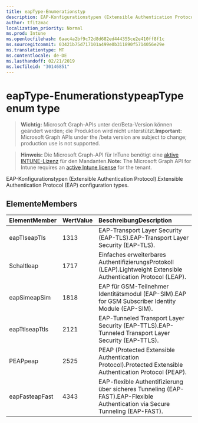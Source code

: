 ```yaml
---
title: eapType-Enumerationstyp
description: EAP-Konfigurationstypen (Extensible Authentication Protocol).
author: tfitzmac
localization_priority: Normal
ms.prod: Intune
ms.openlocfilehash: 6aac4a2bf9c72d8d682ed444355ce2e410ff8f1c
ms.sourcegitcommit: 03421b75d717101a499e0b311890f5714056e29e
ms.translationtype: MT
ms.contentlocale: de-DE
ms.lasthandoff: 02/21/2019
ms.locfileid: "30146851"
---
```

# <a name="eaptype-enum-type"></a><span data-ttu-id="4bbb8-103">eapType-Enumerationstyp</span><span class="sxs-lookup"><span data-stu-id="4bbb8-103">eapType enum type</span></span>

> <span data-ttu-id="4bbb8-104">**Wichtig:** Microsoft Graph-APIs unter der/Beta-Version können geändert werden; die Produktion wird nicht unterstützt.</span><span class="sxs-lookup"><span data-stu-id="4bbb8-104">**Important:** Microsoft Graph APIs under the /beta version are subject to change; production use is not supported.</span></span>

> <span data-ttu-id="4bbb8-105">**Hinweis:** Die Microsoft Graph-API für InTune benötigt eine [aktive INTUNE-Lizenz](https://go.microsoft.com/fwlink/?linkid=839381) für den Mandanten.</span><span class="sxs-lookup"><span data-stu-id="4bbb8-105">**Note:** The Microsoft Graph API for Intune requires an [active Intune license](https://go.microsoft.com/fwlink/?linkid=839381) for the tenant.</span></span>

<span data-ttu-id="4bbb8-106">EAP-Konfigurationstypen (Extensible Authentication Protocol).</span><span class="sxs-lookup"><span data-stu-id="4bbb8-106">Extensible Authentication Protocol (EAP) configuration types.</span></span>

## <a name="members"></a><span data-ttu-id="4bbb8-107">Elemente</span><span class="sxs-lookup"><span data-stu-id="4bbb8-107">Members</span></span>
|<span data-ttu-id="4bbb8-108">Element</span><span class="sxs-lookup"><span data-stu-id="4bbb8-108">Member</span></span>|<span data-ttu-id="4bbb8-109">Wert</span><span class="sxs-lookup"><span data-stu-id="4bbb8-109">Value</span></span>|<span data-ttu-id="4bbb8-110">Beschreibung</span><span class="sxs-lookup"><span data-stu-id="4bbb8-110">Description</span></span>|
|:---|:---|:---|
|<span data-ttu-id="4bbb8-111">eapTls</span><span class="sxs-lookup"><span data-stu-id="4bbb8-111">eapTls</span></span>|<span data-ttu-id="4bbb8-112">13</span><span class="sxs-lookup"><span data-stu-id="4bbb8-112">13</span></span>|<span data-ttu-id="4bbb8-113">EAP-Transport Layer Security (EAP-TLS).</span><span class="sxs-lookup"><span data-stu-id="4bbb8-113">EAP-Transport Layer Security (EAP-TLS).</span></span>|
|<span data-ttu-id="4bbb8-114">Schalt</span><span class="sxs-lookup"><span data-stu-id="4bbb8-114">leap</span></span>|<span data-ttu-id="4bbb8-115">17</span><span class="sxs-lookup"><span data-stu-id="4bbb8-115">17</span></span>|<span data-ttu-id="4bbb8-116">Einfaches erweiterbares AuthentifizierungsProtokoll (LEAP).</span><span class="sxs-lookup"><span data-stu-id="4bbb8-116">Lightweight Extensible Authentication Protocol (LEAP).</span></span>|
|<span data-ttu-id="4bbb8-117">eapSim</span><span class="sxs-lookup"><span data-stu-id="4bbb8-117">eapSim</span></span>|<span data-ttu-id="4bbb8-118">18</span><span class="sxs-lookup"><span data-stu-id="4bbb8-118">18</span></span>|<span data-ttu-id="4bbb8-119">EAP für GSM-Teilnehmer Identitätsmodul (EAP-SIM).</span><span class="sxs-lookup"><span data-stu-id="4bbb8-119">EAP for GSM Subscriber Identity Module (EAP-SIM).</span></span>|
|<span data-ttu-id="4bbb8-120">eapTtls</span><span class="sxs-lookup"><span data-stu-id="4bbb8-120">eapTtls</span></span>|<span data-ttu-id="4bbb8-121">21</span><span class="sxs-lookup"><span data-stu-id="4bbb8-121">21</span></span>|<span data-ttu-id="4bbb8-122">EAP-Tunneled Transport Layer Security (EAP-TTLS).</span><span class="sxs-lookup"><span data-stu-id="4bbb8-122">EAP-Tunneled Transport Layer Security (EAP-TTLS).</span></span>|
|<span data-ttu-id="4bbb8-123">PEAP</span><span class="sxs-lookup"><span data-stu-id="4bbb8-123">peap</span></span>|<span data-ttu-id="4bbb8-124">25</span><span class="sxs-lookup"><span data-stu-id="4bbb8-124">25</span></span>|<span data-ttu-id="4bbb8-125">PEAP (Protected Extensible Authentication Protocol).</span><span class="sxs-lookup"><span data-stu-id="4bbb8-125">Protected Extensible Authentication Protocol (PEAP).</span></span>|
|<span data-ttu-id="4bbb8-126">eapFast</span><span class="sxs-lookup"><span data-stu-id="4bbb8-126">eapFast</span></span>|<span data-ttu-id="4bbb8-127">43</span><span class="sxs-lookup"><span data-stu-id="4bbb8-127">43</span></span>|<span data-ttu-id="4bbb8-128">EAP-flexible Authentifizierung über sicheres Tunneling (EAP-FAST).</span><span class="sxs-lookup"><span data-stu-id="4bbb8-128">EAP-Flexible Authentication via Secure Tunneling (EAP-FAST).</span></span>|




